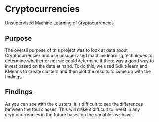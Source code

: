 # Cryptocurrencies
Unsupervised Machine Learning of Cryptocurrencies

## Purpose
The overall purpose of this project was to look at data about Cryptocurrencies and use unsupervised machine learning techniques to determine whether or not we could determine if there was a good way to invest based on the data at hand. To do this, we used Scikit-learn and KMeans to create clusters and then plot the results to come up with the findings.

## Findings
As you can see with the clusters, it is difficult to see the differences between the four classes. This will make it difficult to invest in any cryptocurrencies in the future based on the variables we have.
